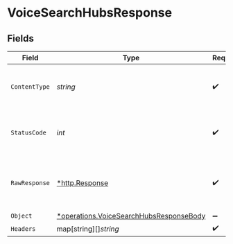 # VoiceSearchHubsResponse


## Fields

| Field                                                                                             | Type                                                                                              | Required                                                                                          | Description                                                                                       |
| ------------------------------------------------------------------------------------------------- | ------------------------------------------------------------------------------------------------- | ------------------------------------------------------------------------------------------------- | ------------------------------------------------------------------------------------------------- |
| `ContentType`                                                                                     | *string*                                                                                          | :heavy_check_mark:                                                                                | HTTP response content type for this operation                                                     |
| `StatusCode`                                                                                      | *int*                                                                                             | :heavy_check_mark:                                                                                | HTTP response status code for this operation                                                      |
| `RawResponse`                                                                                     | [*http.Response](https://pkg.go.dev/net/http#Response)                                            | :heavy_check_mark:                                                                                | Raw HTTP response; suitable for custom response parsing                                           |
| `Object`                                                                                          | [*operations.VoiceSearchHubsResponseBody](../../models/operations/voicesearchhubsresponsebody.md) | :heavy_minus_sign:                                                                                | OK                                                                                                |
| `Headers`                                                                                         | map[string][]*string*                                                                             | :heavy_check_mark:                                                                                | N/A                                                                                               |